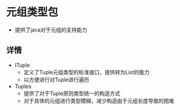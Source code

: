 # 元组类型包
- 提供了java对于元组的支持能力

## 详情
- ITuple
    - 定义了Tuple元组类型的标准接口，提供转为List的能力
    - 以方便进行对Tuple进行遍历
- Tuples
    - 提供了对于Tuple原则类型统一的构造方式
    - 对于具体的元组进行类型模糊，减少构造由于元组长度导致的困难